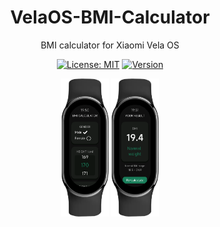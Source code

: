 <div align="center">
  <h1>VelaOS-BMI-Calculator</h1>
  
  BMI calculator for Xiaomi Vela OS

  [![License: MIT](https://img.shields.io/badge/License-MIT-yellow.svg)](#)
  [![Version](https://img.shields.io/badge/version-1.0.0-blue.svg)](#)

   <img src="https://github.com/PRoX2011/VelaOS-BMI-Calculator/raw/main/Xiaomi-Smart-Band-9-2025-08-25-16-51-23.png" width="15%">
   <img src="https://github.com/PRoX2011/VelaOS-BMI-Calculator/raw/main/Xiaomi-Smart-Band-9-2025-08-25-16-51-36.png" width="15%">
   
</div>
